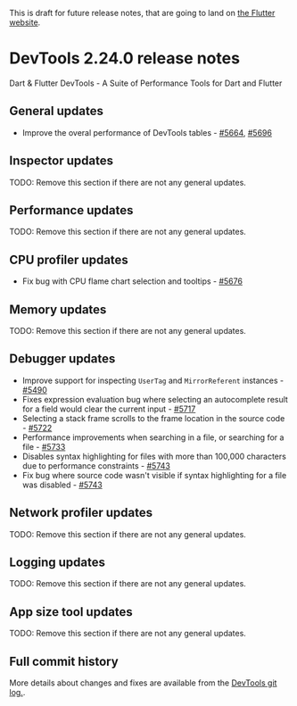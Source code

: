 This is draft for future release notes, that are going to land on
[the Flutter website](https://docs.flutter.dev/development/tools/devtools/release-notes).

# DevTools 2.24.0 release notes

Dart & Flutter DevTools - A Suite of Performance Tools for Dart and Flutter

## General updates
* Improve the overal performance of DevTools tables - [#5664](https://github.com/flutter/devtools/pull/5664), [#5696](https://github.com/flutter/devtools/pull/5696)

## Inspector updates
TODO: Remove this section if there are not any general updates.

## Performance updates
TODO: Remove this section if there are not any general updates.

## CPU profiler updates
* Fix bug with CPU flame chart selection and tooltips - [#5676](https://github.com/flutter/devtools/pull/5676)

## Memory updates
TODO: Remove this section if there are not any general updates.

## Debugger updates
* Improve support for inspecting `UserTag` and `MirrorReferent` instances - [#5490](https://github.com/flutter/devtools/pull/5490)
* Fixes expression evaluation bug where selecting an autocomplete result for a field would clear the current input - [#5717](https://github.com/flutter/devtools/pull/5717)
* Selecting a stack frame scrolls to the frame location in the source code - [#5722](https://github.com/flutter/devtools/pull/5722)
* Performance improvements when searching in a file, or searching for a file - [#5733](https://github.com/flutter/devtools/pull/5733)
* Disables syntax highlighting for files with more than 100,000 characters due to performance constraints - [#5743](https://github.com/flutter/devtools/pull/5743)
* Fix bug where source code wasn't visible if syntax highlighting for a file was disabled - [#5743](https://github.com/flutter/devtools/pull/5743)


## Network profiler updates
TODO: Remove this section if there are not any general updates.

## Logging updates
TODO: Remove this section if there are not any general updates.

## App size tool updates
TODO: Remove this section if there are not any general updates.

## Full commit history
More details about changes and fixes are available from the
[DevTools git log.](https://github.com/flutter/devtools/commits/master).
